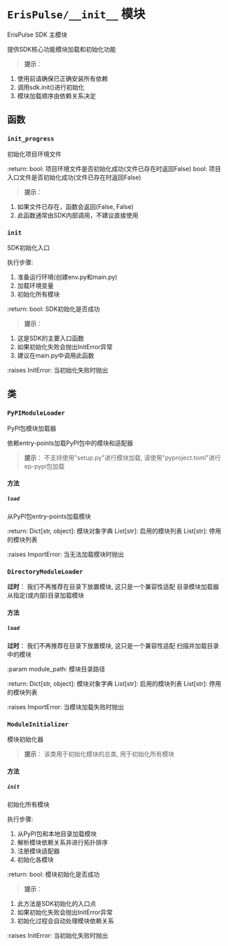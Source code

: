 # `ErisPulse/__init__` 模块

ErisPulse SDK 主模块

提供SDK核心功能模块加载和初始化功能

> **提示**：
1. 使用前请确保已正确安装所有依赖
2. 调用sdk.init()进行初始化
3. 模块加载顺序由依赖关系决定

## 函数

### `init_progress`

初始化项目环境文件

:return: 
    bool: 项目环境文件是否初始化成功(文件已存在时返回False)
    bool: 项目入口文件是否初始化成功(文件已存在时返回False)

> **提示**：
1. 如果文件已存在，函数会返回(False, False)
2. 此函数通常由SDK内部调用，不建议直接使用


### `init`

SDK初始化入口

执行步骤:
1. 准备运行环境(创建env.py和main.py)
2. 加载环境变量
3. 初始化所有模块

:return: bool: SDK初始化是否成功

> **提示**：
1. 这是SDK的主要入口函数
2. 如果初始化失败会抛出InitError异常
3. 建议在main.py中调用此函数




:raises InitError: 当初始化失败时抛出


## 类

### `PyPIModuleLoader`

PyPI包模块加载器

依赖entry-points加载PyPI包中的模块和适配器

> **提示**： 
不支持使用"setup.py"进行模块加载, 请使用"pyproject.toml"进行ep-pypi包加载


#### 方法

##### `load`

从PyPI包entry-points加载模块

:return: 
    Dict[str, object]: 模块对象字典
    List[str]: 启用的模块列表
    List[str]: 停用的模块列表
    
:raises ImportError: 当无法加载模块时抛出


### `DirectoryModuleLoader`

**过时**： 我们不再推荐在目录下放置模块, 这只是一个兼容性适配
目录模块加载器
从指定(或内部)目录加载模块


#### 方法

##### `load`

**过时**： 我们不再推荐在目录下放置模块, 这只是一个兼容性适配
扫描并加载目录中的模块

:param module_path: 模块目录路径

:return: 
    Dict[str, object]: 模块对象字典
    List[str]: 启用的模块列表
    List[str]: 停用的模块列表
    
:raises ImportError: 当模块加载失败时抛出


### `ModuleInitializer`

模块初始化器

> **提示**：
该类用于初始化模块的总类, 用于初始化所有模块


#### 方法

##### `init`

初始化所有模块

执行步骤:
1. 从PyPI包和本地目录加载模块
2. 解析模块依赖关系并进行拓扑排序
3. 注册模块适配器
4. 初始化各模块

:return: bool: 模块初始化是否成功

> **提示**：
1. 此方法是SDK初始化的入口点
2. 如果初始化失败会抛出InitError异常
3. 初始化过程会自动处理模块依赖关系




:raises InitError: 当初始化失败时抛出

